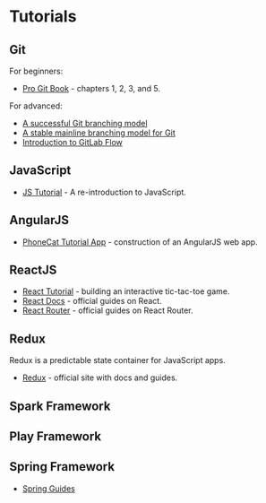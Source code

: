 # Tutorials

## Git

For beginners:

* [Pro Git Book](https://git-scm.com/book/en/v2) - chapters 1, 2, 3, and 5.

For advanced:

* [A successful Git branching model](http://nvie.com/posts/a-successful-git-branching-model/)
* [A stable mainline branching model for Git](http://www.bitsnbites.eu/a-stable-mainline-branching-model-for-git/)
* [Introduction to GitLab Flow](https://docs.gitlab.com/ee/workflow/gitlab_flow.html)

## JavaScript

* [JS Tutorial](https://developer.mozilla.org/en-US/docs/Web/JavaScript/A_re-introduction_to_JavaScript) - A re-introduction to JavaScript.

## AngularJS

* [PhoneCat Tutorial App](https://docs.angularjs.org/tutorial) - construction of an AngularJS web app.

## ReactJS

* [React Tutorial](https://reactjs.org/tutorial/tutorial.html) - building an interactive tic-tac-toe game.
* [React Docs](https://reactjs.org/docs) - official guides on React.
* [React Router](https://reacttraining.com/react-router/) - official guides on React Router.

## Redux

Redux is a predictable state container for JavaScript apps.

* [Redux](https://redux.js.org/) - official site with docs and guides.

## Spark Framework

## Play Framework

## Spring Framework

* [Spring Guides](https://spring.io/guides)
